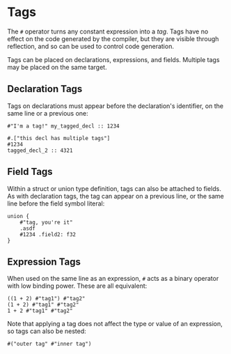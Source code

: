 # Tags
The `#` operator turns any constant expression into a _tag_.  Tags have no effect on the code generated by the compiler, but they are visible through reflection, and so can be used to control code generation.

Tags can be placed on declarations, expressions, and fields.  Multiple tags may be placed on the same target.

## Declaration Tags
Tags on declarations must appear before the declaration's identifier, on the same line or a previous one:
```
#"I'm a tag!" my_tagged_decl :: 1234

#.["this decl has multiple tags"]
#1234
tagged_decl_2 :: 4321
```

## Field Tags
Within a struct or union type definition, tags can also be attached to fields.  As with declaration tags, the tag can appear on a previous line, or the same line before the field symbol literal:
```
union {
	#"tag, you're it"
	.asdf
	#1234 .field2: f32
}
```

## Expression Tags
When used on the same line as an expression, `#` acts as a binary operator with low binding power.  These are all equivalent:
```
((1 + 2) #"tag1") #"tag2"
(1 + 2) #"tag1" #"tag2"
1 + 2 #"tag1" #"tag2"
```
Note that applying a tag does not affect the type or value of an expression, so tags can also be nested:
```
#("outer tag" #"inner tag")
```